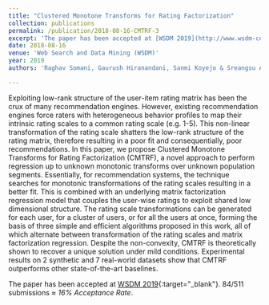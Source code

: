 ```yaml
---
title: "Clustered Monotone Transforms for Rating Factorization"
collection: publications
permalink: /publication/2018-08-16-CMTRF-3
excerpt: 'The paper has been accepted at [WSDM 2019](http://www.wsdm-conference.org/2019/){:target="_blank"}. 84/511 submissions ≈ *16% Acceptance Rate*.'
date: 2018-08-16
venue: 'Web Search and Data Mining (WSDM)'
year: 2019
authors: 'Raghav Somani, Gaurush Hiranandani, Sanmi Koyejo & Sreangsu Acharyya'

---
```

Exploiting low-rank structure of the user-item rating matrix has been the crux of many recommendation engines. However, existing recommendation engines force raters with heterogeneous behavior profiles to map their intrinsic rating scales to a common rating scale (e.g. 1-5). This non-linear transformation of the rating scale shatters the low-rank structure of the rating matrix, therefore resulting in a poor fit and consequentially, poor recommendations. In this paper, we propose Clustered Monotone Transforms for Rating Factorization (CMTRF), a novel approach to perform regression up to unknown monotonic transforms over unknown population segments. Essentially, for recommendation systems, the technique searches for monotonic transformations of the rating scales resulting in a better fit. This is combined with an underlying matrix factorization regression model that couples the user-wise ratings to exploit shared low dimensional structure. The rating scale transformations can be generated for each user, for a cluster of users, or for all the users at once, forming the basis of three simple and efficient algorithms proposed in this work, all of which alternate between transformation of the rating scales and matrix factorization regression. Despite the non-convexity, CMTRF is theoretically shown to recover a unique solution under mild conditions. Experimental results on 2 synthetic and 7 real-world datasets show that CMTRF outperforms other state-of-the-art baselines.

The paper has been accepted at [WSDM 2019](http://www.wsdm-conference.org/2019/){:target="_blank"}. 84/511 submissions ≈ *16% Acceptance Rate*.